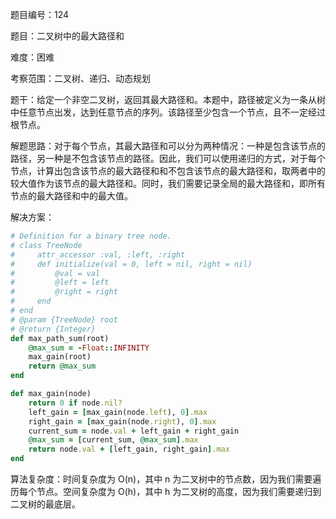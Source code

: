 题目编号：124

题目：二叉树中的最大路径和

难度：困难

考察范围：二叉树、递归、动态规划

题干：给定一个非空二叉树，返回其最大路径和。本题中，路径被定义为一条从树中任意节点出发，达到任意节点的序列。该路径至少包含一个节点，且不一定经过根节点。

解题思路：对于每个节点，其最大路径和可以分为两种情况：一种是包含该节点的路径，另一种是不包含该节点的路径。因此，我们可以使用递归的方式，对于每个节点，计算出包含该节点的最大路径和和不包含该节点的最大路径和，取两者中的较大值作为该节点的最大路径和。同时，我们需要记录全局的最大路径和，即所有节点的最大路径和中的最大值。

解决方案：

```ruby
# Definition for a binary tree node.
# class TreeNode
#     attr_accessor :val, :left, :right
#     def initialize(val = 0, left = nil, right = nil)
#         @val = val
#         @left = left
#         @right = right
#     end
# end
# @param {TreeNode} root
# @return {Integer}
def max_path_sum(root)
    @max_sum = -Float::INFINITY
    max_gain(root)
    return @max_sum
end

def max_gain(node)
    return 0 if node.nil?
    left_gain = [max_gain(node.left), 0].max
    right_gain = [max_gain(node.right), 0].max
    current_sum = node.val + left_gain + right_gain
    @max_sum = [current_sum, @max_sum].max
    return node.val + [left_gain, right_gain].max
end
```

算法复杂度：时间复杂度为 O(n)，其中 n 为二叉树中的节点数，因为我们需要遍历每个节点。空间复杂度为 O(h)，其中 h 为二叉树的高度，因为我们需要递归到二叉树的最底层。